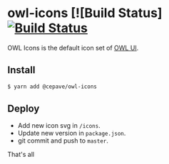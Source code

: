 # owl-icons [![Build Status][![Build Status](https://img.shields.io/travis/cepave-f2e/owl-icons.svg)](https://travis-ci.org/cepave-f2e/owl-icons)

OWL Icons is the default icon set of [OWL UI](https://github.com/cepave-f2e/vue-owl-ui).

## Install

```sh
$ yarn add @cepave/owl-icons
```

## Deploy

- Add new icon svg in `/icons`.
- Update new version in `package.json`.
- git commit and push to `master`.

That's all 
